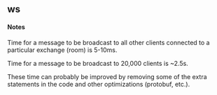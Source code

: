 ## ws

#### Notes

Time for a message to be broadcast to all other clients connected to a particular exchange (room) is 5-10ms.

Time for a message to be broadcast to 20,000 clients is ~2.5s.


These time can probably be improved by removing some of the extra statements in the code and other optimizations (protobuf, etc.).